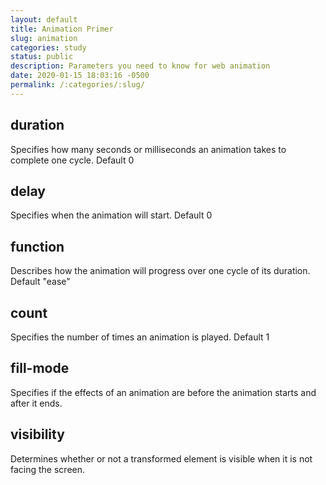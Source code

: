 ```yaml
---
layout: default
title: Animation Primer
slug: animation
categories: study
status: public
description: Parameters you need to know for web animation
date: 2020-01-15 18:03:16 -0500
permalink: /:categories/:slug/
---
```


## duration

Specifies how many seconds or milliseconds an animation takes to complete one cycle. Default 0

## delay

Specifies when the animation will start. Default 0

## function

Describes how the animation will progress over one cycle of its duration. Default "ease"

## count

Specifies the number of times an animation is played. Default 1

## fill-mode

Specifies if the effects of an animation are before the animation starts and after it ends.

## visibility

Determines whether or not a transformed element is visible when it is not facing the screen.
